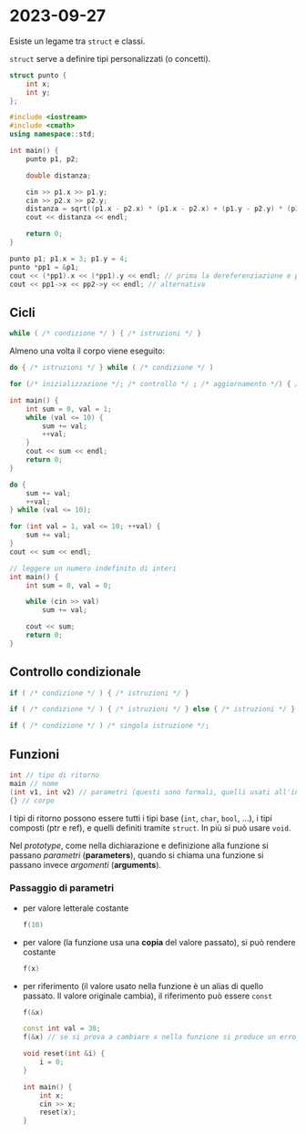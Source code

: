 # 2023-09-27

Esiste un legame tra `struct` e classi.

`struct` serve a definire tipi personalizzati (o concetti).

```cpp
struct punto {
    int x;
    int y;
};
```

```cpp
#include <iostream>
#include <cmath>
using namespace::std;

int main() {
    punto p1, p2;

    double distanza;

    cin >> p1.x >> p1.y;
    cin >> p2.x >> p2.y;
    distanza = sqrt((p1.x - p2.x) * (p1.x - p2.x) + (p1.y - p2.y) * (p1.y - p2.y));
    cout << distanza << endl;

    return 0;
}
```

```cpp
punto p1; p1.x = 3; p1.y = 4;
punto *pp1 = &p1;
cout << (*pp1).x << (*pp1).y << endl; // prima la dereferenziazione e poi l'accesso a x
cout << pp1->x << pp2->y << endl; // alternativa
```

## Cicli

```cpp
while ( /* condizione */ ) { /* istruzioni */ }
```

Almeno una volta il corpo viene eseguito:

```cpp
do { /* istruzioni */ } while ( /* condizione */ )
```

```cpp
for (/* inizializzazione */; /* controllo */ ; /* aggiornamento */) { /* istruzioni */ }
```

```cpp
int main() {
    int sum = 0, val = 1;
    while (val <= 10) {
        sum += val;
        ++val;
    }
    cout << sum << endl;
    return 0;
}
```

```cpp
do {
    sum += val;
    ++val;
} while (val <= 10);
```

```cpp
for (int val = 1, val <= 10; ++val) {
    sum += val;
}
cout << sum << endl;
```

```cpp
// leggere un numero indefinito di interi
int main() {
    int sum = 0, val = 0;

    while (cin >> val)
        sum += val;

    cout << sum;
    return 0;
}
```

## Controllo condizionale

```cpp
if ( /* condizione */ ) { /* istruzioni */ }

if ( /* condizione */ ) { /* istruzioni */ } else { /* istruzioni */ }

if ( /* condizione */ ) /* singola istruzione */;
```

## Funzioni

```cpp
int // tipo di ritorno
main // nome
(int v1, int v2) // parametri (questi sono formali, quelli usati all'interno delle funzioni sono attuali)
{} // corpo
```

I tipi di ritorno possono essere tutti i tipi base (`int`, `char`, `bool`, ...), i tipi composti (ptr e ref), e quelli definiti tramite `struct`. In più si può usare `void`.

Nel _prototype_, come nella dichiarazione e definizione alla funzione si passano _parametri_ (**parameters**), quando si chiama una funzione si passano invece _argomenti_ (**arguments**).

### Passaggio di parametri

- per valore letterale costante
    ```cpp
    f(10)
    ```
- per valore (la funzione usa una **copia** del valore passato), si può rendere costante
    ```cpp
    f(x)
    ```
- per riferimento (il valore usato nella funzione è un alias di quello passato. Il valore originale cambia), il riferimento può essere `const`
    ```cpp
    f(&x)
    ```

    ```cpp
    const int val = 38;
    f(&x) // se si prova a cambiare x nella funzione si produce un errore.
    ```

    ```cpp
    void reset(int &i) {
        i = 0;
    }

    int main() {
        int x;
        cin >> x;
        reset(x);
    }
    ```
